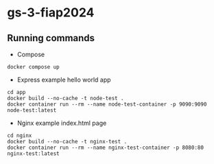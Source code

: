 # gs-3-fiap2024

## Running commands
- Compose
```
docker compose up
```
- Express example hello world app
```
cd app
docker build --no-cache -t node-test .
docker container run --rm --name node-test-container -p 9090:9090 node-test:latest
```
- Nginx example index.html page
```
cd nginx
docker build --no-cache -t nginx-test .
docker container run --rm --name nginx-test-container -p 8080:80 nginx-test:latest
```